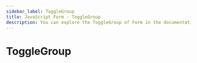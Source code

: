 ```yaml
---
sidebar_label: ToggleGroup
title: JavaScript Form - ToggleGroup 
description: You can explore the ToggleGroup of Form in the documentation of the DHTMLX JavaScript UI library. Browse developer guides and API reference, try out code examples and live demos, and download a free 30-day evaluation version of DHTMLX Suite.
---
```


# ToggleGroup
